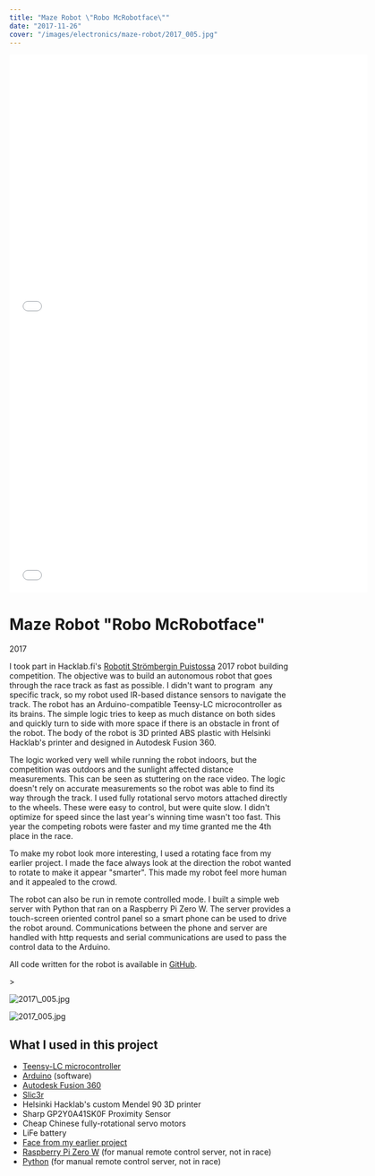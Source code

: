 ```yaml
---
title: "Maze Robot \"Robo McRobotface\""
date: "2017-11-26"
cover: "/images/electronics/maze-robot/2017_005.jpg"
---
```


<iframe src="//www.youtube.com/embed/kVV0BhLAqjQ?wmode=opaque&amp;enablejsapi=1" height="480" width="640" scrolling="no" frameborder="0" allowfullscreen></iframe>

<iframe src="//www.youtube.com/embed/OpJqGdng51Q?wmode=opaque&amp;enablejsapi=1" height="480" width="640" scrolling="no" frameborder="0" allowfullscreen></iframe>

# Maze Robot "Robo McRobotface"

2017

I took part in Hacklab.fi's [Robotit Strömbergin Puistossa](http://robotit.hacklab.fi/2017.html) 2017 robot building competition. The objective was to build an autonomous robot that goes through the race track as fast as possible. I didn't want to program  any specific track, so my robot used IR-based distance sensors to navigate the track. The robot has an Arduino-compatible Teensy-LC microcontroller as its brains. The simple logic tries to keep as much distance on both sides and quickly turn to side with more space if there is an obstacle in front of the robot. The body of the robot is 3D printed ABS plastic with Helsinki Hacklab's printer and designed in Autodesk Fusion 360.

The logic worked very well while running the robot indoors, but the competition was outdoors and the sunlight affected distance measurements. This can be seen as stuttering on the race video. The logic doesn't rely on accurate measurements so the robot was able to find its way through the track. I used fully rotational servo motors attached directly to the wheels. These were easy to control, but were quite slow. I didn't optimize for speed since the last year's winning time wasn't too fast. This year the competing robots were faster and my time granted me the 4th place in the race.

To make my robot look more interesting, I used a rotating face from my earlier project. I made the face always look at the direction the robot wanted to rotate to make it appear "smarter". This made my robot feel more human and it appealed to the crowd.

The robot can also be run in remote controlled mode. I built a simple web server with Python that ran on a Raspberry Pi Zero W. The server provides a touch-screen oriented control panel so a smart phone can be used to drive the robot around. Communications between the phone and server are handled with http requests and serial communications are used to pass the control data to the Arduino.

All code written for the robot is available in [GitHub](https://github.com/joonamo/maze_robot).

\>

<img src="https://images.squarespace-cdn.com/content/v1/5a1957c7bce17620f85c098a/1511713734016-MGFSUEZAUSB2DTFF7IOJ/2017\_005.jpg" alt="2017\_005.jpg" />

![2017_005.jpg](https://images.squarespace-cdn.com/content/v1/5a1957c7bce17620f85c098a/1511713734016-MGFSUEZAUSB2DTFF7IOJ/2017_005.jpg)

## What I used in this project

- [Teensy-LC microcontroller](https://www.pjrc.com/teensy/teensyLC.html)
- [Arduino](https://www.arduino.cc/) (software)
- [Autodesk Fusion 360](https://www.autodesk.com/products/fusion-360/overview)
- [Slic3r](http://slic3r.org/)
- Helsinki Hacklab's custom Mendel 90 3D printer
- Sharp GP2Y0A41SK0F Proximity Sensor
- Cheap Chinese fully-rotational servo motors
- LiFe battery
- [Face from my earlier project](/#/face-robot)
- [Raspberry Pi Zero W](https://www.raspberrypi.org/products/raspberry-pi-zero-w/) (for manual remote control server, not in race)
- [Python](https://www.python.org/) (for manual remote control server, not in race)
